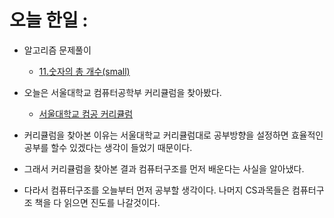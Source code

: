 # 오늘 한일 :
  - 알고리즘 문제풀이
    - [11.숫자의 총 개수(small)](https://github.com/SeungMin2001/TIL/blob/main/CodingTest/11.%EC%88%AB%EC%9E%90%EC%9D%98%20%EC%B4%9D%20%EA%B0%9C%EC%88%98(small).md) 

  - 오늘은 서울대학교 컴퓨터공학부 커리큘럼을 찾아봤다.
    - [서울대학교 컴공 커리큘럼](https://github.com/SeungMin2001/TIL/blob/main/ETC/SeoulUniversity.md) 
  - 커리큘럼을 찾아본 이유는 서울대학교 커리큘럼대로 공부방향을 설정하면 효율적인 공부를 할수 있겠다는 생각이 들었기 때문이다.
  - 그래서 커리큘럼을 찾아본 결과 컴퓨터구조를 먼저 배운다는 사실을 알아냈다.
  - 다라서 컴퓨터구조를 오늘부터 먼저 공부할 생각이다. 나머지 CS과목들은 컴퓨터구조 책을 다 읽으면 진도를 나갈것이다.
  
